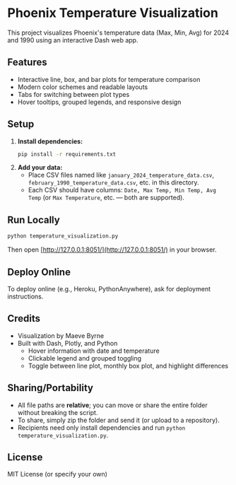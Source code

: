 # Phoenix Temperature Visualization

This project visualizes Phoenix's temperature data (Max, Min, Avg) for 2024 and 1990 using an interactive Dash web app.

## Features
- Interactive line, box, and bar plots for temperature comparison
- Modern color schemes and readable layouts
- Tabs for switching between plot types
- Hover tooltips, grouped legends, and responsive design

## Setup
1. **Install dependencies:**
   ```bash
   pip install -r requirements.txt
   ```
2. **Add your data:**
   - Place CSV files named like `january_2024_temperature_data.csv`, `february_1990_temperature_data.csv`, etc. in this directory.
   - Each CSV should have columns: `Date, Max Temp, Min Temp, Avg Temp` (or `Max Temperature`, etc. — both are supported).

## Run Locally
```bash
python temperature_visualization.py
```
Then open [http://127.0.0.1:8051/](http://127.0.0.1:8051/) in your browser.

## Deploy Online
To deploy online (e.g., Heroku, PythonAnywhere), ask for deployment instructions.

## Credits
- Visualization by Maeve Byrne
- Built with Dash, Plotly, and Python
    - Hover information with date and temperature
    - Clickable legend and grouped toggling
    - Toggle between line plot, monthly box plot, and highlight differences

## Sharing/Portability

- All file paths are **relative**; you can move or share the entire folder without breaking the script.
- To share, simply zip the folder and send it (or upload to a repository).
- Recipients need only install dependencies and run `python temperature_visualization.py`.

## License

MIT License (or specify your own)
